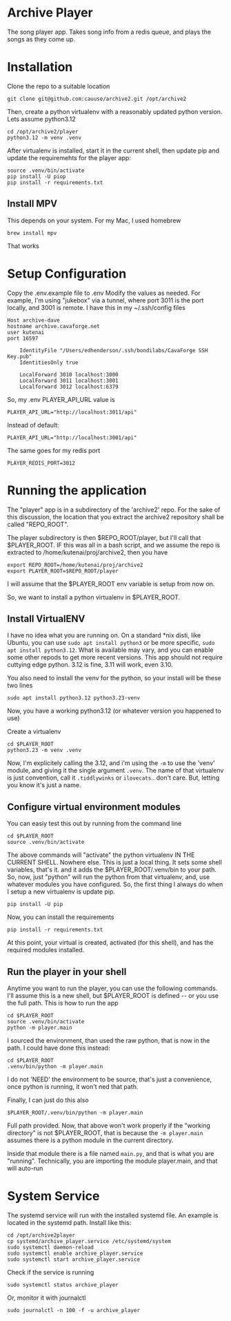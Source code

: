 # Archive Player
The song player app.
Takes song info from a redis queue, and plays the songs as they come up.


# Installation

Clone the repo to a suitable location

    git clone git@github.com:cauuse/archive2.git /opt/archive2

Then, create a python virtualenv with a reasonably updated python version. Lets assume
python3.12

    cd /opt/archive2/player
    python3.12 -m venv .venv

After virtualenv is installed, start it in the current shell, then update pip and
update the requiremehts for the player app:

    source .venv/bin/activate
    pip install -U piop
    pip install -r requirements.txt

## Install MPV
This depends on your system. For my Mac, I used homebrew

    brew install mpv

That works

# Setup Configuration

Copy the .env.example file to .env
Modify the values as needed.
For example, I'm using "jukebox" via a tunnel, where port 3011 is the port
locally, and 3001 is remote. I have this in my ~/.ssh/config files

    Host archive-dave
    hostname archive.cavaforge.net
    user kutenai
    port 16597
    
        IdentityFile "/Users/edhenderson/.ssh/bondilabs/CavaForge SSH Key.pub"
        IdentitiesOnly true
    
        LocalForward 3010 localhost:3000
        LocalForward 3011 localhost:3001
        Localforward 3012 localhost:6379

So, my .env PLAYER_API_URL value is

    PLAYER_API_URL="http://localhost:3011/api"

Instead of default:

    PLAYER_API_URL="http://localhost:3001/api"

The same goes for my redis port

    PLAYER_REDIS_PORT=3012

# Running the application

The "player" app is in a subdirectory of the 'archive2' repo.
For the sake of this discussion, the location that you extract
the archive2 repository shall be called "REPO_ROOT".

The player subdirectory is then $REPO_ROOT/player, but I'll call that
$PLAYER_ROOT. IF this was all in a bash script, and we assume
the repo is extracted to /home/kutenai/proj/archive2, then you have

    export REPO_ROOT=/home/kutenai/proj/archive2
    export PLAYER_ROOT=$REPO_ROOT/player

I will assume that the $PLAYER_ROOT env variable is setup from now on.

So, we want to install a python virtualenv in $PLAYER_ROOT.

## Install VirtualENV

I have no idea what you are running on. On a standard *nix disti, like Ubuntu,
you can use `sudo apt install python3` or be more specific,
`sudo apt install python3.12`. What is available may vary, and you can
enable some other repods to get more recent versions. This app should
not require cuttying edge python. 3.12 is fine, 3.11 will work, even 3.10. 

You also need to install the venv for the python, so your install will be these two lines

    sudo apt install python3.12 python3.23-venv

Now, you have a working python3.12 (or whatever version you happened to use)

Create a virtualenv

    cd $PLAYER_ROOT
    python3.23 -m venv .venv

Now, I'm explicitely calling the 3.12, and i'm using the `-m` to use the 'venv' module,
and giving it the single argument `.venv`. The name of that virtualenv is just
convention, call it `.tiddlywinks` or `ilovecats`..  don't care. But, letting
you know it's just a name.

## Configure virtual environment modules
You can easiy test this out by running from the command line

    cd $PLAYER_ROOT
    source .venv/bin/activate

The above commands will "activate" the python virtualenv IN THE CURRENT SHELL. Nowhere else. This is
just a local thing. It sets some shell variables, that's it. and it adds the $PLAYER_ROOT/.venv/bin to your
path. So, now, just "python" will run the python from that virtualenv, and, use whatever modules you
have configured. So, the first thing I always do when I setup a new virtualenv is update pip.

    pip install -U pip

Now, you can install the requirements

    pip install -r requirements.txt

At this point, your virtual is created, activated (for this shell), and has the required modules installed.

## Run the player in your shell

Anytime you want to run the player, you can use the following commands. I'll assume this is a new shell,
but $PLAYER_ROOT is defined -- or you use the full path. This is how to run the app

    cd $PLAYER_ROOT
    source .venv/bin/activate
    python -m player.main

I sourced the environment, than used the raw python, that is now in the path. I could have done this
instead:

    cd $PLAYER_ROOT
    .venv/bin/python -m player.main

I do not 'NEED' the environment to be source, that's just a convenience, once python is running, it
won't ned that path.

Finally, I can just do this also

    $PLAYER_ROOT/.venv/bin/python -m player.main

Full path provided. Now, that above won't work properly if the "working directory" is not $PLAYER_ROOT,
that is because the `-m player.main` assumes there is a python module in the current directory.

Inside that module there is a file named `main.py`, and that is what you are "running". Technically, you are
importing the module player.main, and that will auto-run

# System Service

The systemd service will run with the installed systemd file. An example is located in the
systemd path. Install like this:

    cd /opt/archive2player
    cp systemd/archive_player.service /etc/systemd/system
    sudo systemctl daemon-reload
    sudo systemctl enable archive_player.service
    sudo systemctl start archive_player.service

Check if the service is running

    sudo systemctl status archive_player

Or, monitor it with journalctl

    sudo journalctl -n 100 -f -u archive_player


